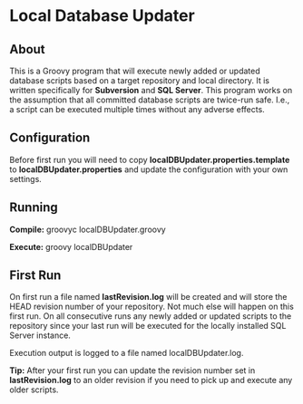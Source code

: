 Local Database Updater
======================

## About ##
This is a Groovy program that will execute newly added or updated database scripts based on a target repository and local directory.  It is written specifically for **Subversion** and **SQL Server**. This program works on the assumption that all committed database scripts are twice-run safe.  I.e., a script can be executed multiple times without any adverse effects.

## Configuration ##

Before first run you will need to copy **localDBUpdater.properties.template** to **localDBUpdater.properties** and update the configuration with your own settings.

## Running ##

**Compile:**
groovyc localDBUpdater.groovy

**Execute:**
groovy localDBUpdater

## First Run ##
On first run a file named **lastRevision.log** will be created and will store the HEAD revision number of your repository.  Not much else will happen on this first run.  On all consecutive runs any newly added or updated scripts to the repository since your last run will be executed for the locally installed SQL Server instance.

Execution output is logged to a file named localDBUpdater.log.

**Tip:** After your first run you can update the revision number set in **lastRevision.log** to an older revision if you need to pick up and execute any older scripts.